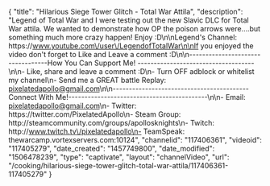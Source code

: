 {
    "title": "Hilarious Siege Tower Glitch - Total War Attila",
    "description": "Legend of Total War and I were testing out the new Slavic DLC for Total War attila.  We wanted to demonstrate how OP the poison arrows were....but something much more crazy happen!  Enjoy :D\n\nLegend's Channel: https:\/\/www.youtube.com\/user\/LegendofTotalWar\n\nIf you enjoyed the video don't forget to Like and Leave a comment :D\n\n----------------------------------How You Can Support Me! ------------------------------------\n\n- Like, share and leave a comment :D\n- Turn OFF adblock or whitelist my channel\n- Send me a GREAT battle Replay: pixelatedapollo@gmail.com\n\n------------------------------------------Connect With Me!-------------------------------------------\n\n- Email: pixelatedapollo@gmail.com\n- Twitter: https:\/\/twitter.com\/PixelatedApollo\n- Steam Group:  http:\/\/steamcommunity.com\/groups\/apollosknights\n- Twitch: http:\/\/www.twitch.tv\/pixelatedapollo\n- TeamSpeak: thewarcamp.vortexservers.com:10124",
    "channelid": "117406361",
    "videoid": "117405279",
    "date_created": "1457749800",
    "date_modified": "1506478239",
    "type": "captivate",
    "layout": "channelVideo",
    "url": "\/cooking\/hilarious-siege-tower-glitch-total-war-attila\/117406361-117405279"
}